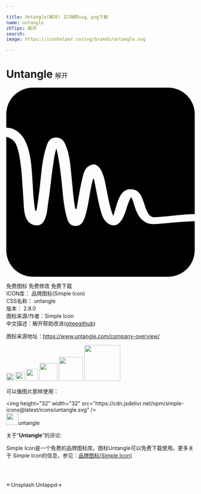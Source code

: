 ```yaml
---

title: Untangle(解开) ICON转svg、png下载
name: untangle
zhTips: 解开
search: 
image: https://iconhelper.cn/svg/brands/untangle.svg

---
```


# Untangle  <small style="font-size: 60%;font-weight: 100">解开</small>

<div id="svg" class="svg-wrap">
<svg role="img" xmlns="http://www.w3.org/2000/svg" viewBox="0 0 24 24"><title>Untangle icon</title><path d="M3.362 0A3.371 3.371 0 000 3.362v1.73c.014-.001.025-.005.04-.004 1.101.021 2.029.786 2.523 2.008.518 1.282.623 2.637.724 3.948l.086 1.348c.05.903.103 1.837.234 2.752l.077.474.16-.002.077-.476c.143-.86.249-1.736.351-2.583l.12-1.085c.134-1.29.273-2.623.684-3.883l.033-.102c.124-.396.296-.938.847-1.097.687-.197 1.233.163 1.45.582.594 1.143.717 2.433.836 3.681l.082.812.121 1.226c.081.888.165 1.806.345 2.698h.16l.115-.638.064-.37.113-.642c.118-.68.24-1.382.412-2.066l.053-.23c.114-.504.258-1.131.775-1.465.362-.234.691-.284.977-.15.815.384 1.13 2.127 1.233 2.7l.024.13.111.574c.136.706.275 1.438.483 2.15l.022.08c.06.205.12.415.208.62l.086.2.299-.96c.342-1.19.769-2.673 2.233-2.396.848.16 1.122.969 1.323 1.559l.085.243.07.209c.177.542.505 1.552 1.227 1.512.761-.042 1.53-.116 2.272-.189.725-.07 1.475-.142 2.216-.184.22-.013.434-.022.649-.033V3.362A3.372 3.372 0 0020.638 0zM0 6.25v14.388A3.372 3.372 0 003.362 24h17.276A3.372 3.372 0 0024 20.638v-3.703c-1.315.064-2.602.169-3.849.286l-.31.032c-.689.074-1.547.165-2.101-.157-.731-.426-1.028-1.057-1.291-1.72l-.119-.378c-.092-.321-.207-.721-.364-.986l-.073-.124-.102.196a7.8 7.8 0 00-.407 1.013l-.064.203c-.18.59-.555 1.817-1.29 2.119-.303.125-.644.075-1.015-.149-.641-.387-.838-1.098-.996-1.668l-.026-.088c-.2-.718-.344-1.457-.483-2.17l-.106-.54-.08-.432-.166-.774h-.12c-.177.691-.315 1.403-.429 2.089-.158.954-.322 1.941-.646 2.886-.266.773-.721 1.085-1.392.952-.593-.117-.754-.68-.86-1.052-.34-1.193-.46-2.442-.575-3.65l-.122-1.197c-.1-.866-.203-1.76-.368-2.655l-.023-.129c-.048-.258-.101-.552-.173-.828l-.076-.295-.08.294c-.126.463-.2.945-.273 1.41l-.017.108a73.463 73.463 0 00-.347 2.652 69.26 69.26 0 01-.365 2.75l-.031.251c-.07.594-.202 1.7-.795 2.13-.25.181-.566.221-.937.123-1.189-.32-1.26-1.731-1.308-2.666l-.023-.37-.12-1.753c-.07-1.181-.143-2.402-.348-3.597l-.005-.025c-.12-.698-.246-1.418-.61-2.077-.359-.521-1.06-.69-1.06-.69Z"/></svg>
</div>
<detail full-name='untangle'></detail>

<div class="detail-page">
<p>
<span><span class="badge-success badge">免费图标</span> <span class="badge-success badge">免费修改</span>  <span class="badge-success badge">免费下载</span> </span>
<br/>
<span>
ICON库：
<span class="badge-secondary badge">品牌图标(Simple Icon)</span> 
</span>
<br/>
<span>
CSS名称：
<span class="badge-secondary badge">untangle</span> 
</span>

<br/>
<span>
版本：
<span class="badge-secondary badge">2.8.0</span> 
</span>
<br/>
<span>图标来源/作者：<span class="badge-light badge">Simple Icon</span></span> 
<br/>
<span class="zh-detail">中文描述：<span class="badge-primary badge">解开</span><span class="help-link"><span>帮助改进</span>(<a href="https://gitee.com/liuwave/icon-helper/edit/master/json/brands/untangle.json" target="_blank" rel="noopener noreferrer">gitee</a><a href="https://github.com/liuwave/icon-helper/edit/master/json/brands/untangle.json" target="_blank" rel="noopener noreferrer">github</a></span>)</span><br/>
</p>
</div><div class="description description alert alert-light"><p>图标来源地址：<a href="https://www.untangle.com/company-overview/" target="_blank" rel="noopener noreferrer">https://www.untangle.com/company-overview/</a></p></div>
<div class="alert alert-dark">
<img height="21" width="21" src="https://cdn.jsdelivr.net/npm/simple-icons@latest/icons/untangle.svg" />
<img height="24" width="24" src="https://cdn.jsdelivr.net/npm/simple-icons@latest/icons/untangle.svg" />
<img height="32" width="32" src="https://cdn.jsdelivr.net/npm/simple-icons@latest/icons/untangle.svg" />
<img height="48" width="48" src="https://cdn.jsdelivr.net/npm/simple-icons@latest/icons/untangle.svg" />
<img height="64" width="64" src="https://cdn.jsdelivr.net/npm/simple-icons@latest/icons/untangle.svg" />
<img height="96" width="96" src="https://cdn.jsdelivr.net/npm/simple-icons@latest/icons/untangle.svg" />

</div>
<div>
  <p>可以像图片那样使用：    
  </p>
  <div class="alert alert-primary" style="font-size: 14px">
    &lt;img height="32" width="32" src="https://cdn.jsdelivr.net/npm/simple-icons@latest/icons/untangle.svg" /&gt;
    <copy-btn content='<img height="32" width="32" src="https://cdn.jsdelivr.net/npm/simple-icons@latest/icons/untangle.svg" />'></copy-btn>
  </div>
  <div class="alert alert-secondary">
    <img height="32" width="32" src="https://cdn.jsdelivr.net/npm/simple-icons@latest/icons/untangle.svg" />untangle
    <copy-btn content="untangle" btn-title="复制图标名称"></copy-btn>
  </div>
</div>
<div class="icon-detail__container">
<p>关于“<b>Untangle</b>”的评论:</p>
</div>
<Vssue title="关于“Untangle”的评论" />
<div><p>Simple Icon是一个免费的品牌图标库。图标Untangle可以免费下载使用。更多关于  Simple Icon的信息，参见：<a target="_blank" href="https://iconhelper.cn/brands.html">品牌图标(Simple Icon)</a>
</p></div>


<div style="padding:2rem 0 " class="page-nav"><p class="inner"><span class="prev">←<router-link to="/icon/unsplash.html">Unsplash</router-link></span> <span class="next"><router-link to="/icon/untappd.html">Untappd</router-link>→</span></p></div>
